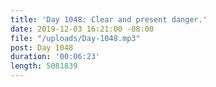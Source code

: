 ```yaml
---
title: 'Day 1048: Clear and present danger.'
date: 2019-12-03 16:21:00 -08:00
file: "/uploads/Day-1048.mp3"
post: Day 1048
duration: '00:06:23'
length: 5081839
---
```


